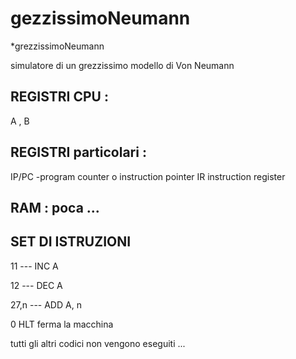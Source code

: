 # gezzissimoNeumann
*grezzissimoNeumann

simulatore di un grezzissimo modello di Von  Neumann

## REGISTRI CPU :  

A , B

## REGISTRI particolari : 

IP/PC -program counter o instruction pointer
IR instruction register

## RAM : poca ...

## SET DI ISTRUZIONI

11 --- INC A

12 --- DEC A

27,n --- ADD A, n

0 HLT ferma la macchina

tutti gli altri codici non vengono eseguiti ...
